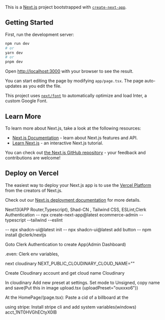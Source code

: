 This is a [Next.js](https://nextjs.org/) project bootstrapped with [`create-next-app`](https://github.com/vercel/next.js/tree/canary/packages/create-next-app).

## Getting Started

First, run the development server:

```bash
npm run dev
# or
yarn dev
# or
pnpm dev
```

Open [http://localhost:3000](http://localhost:3000) with your browser to see the result.

You can start editing the page by modifying `app/page.tsx`. The page auto-updates as you edit the file.

This project uses [`next/font`](https://nextjs.org/docs/basic-features/font-optimization) to automatically optimize and load Inter, a custom Google Font.

## Learn More

To learn more about Next.js, take a look at the following resources:

- [Next.js Documentation](https://nextjs.org/docs) - learn about Next.js features and API.
- [Learn Next.js](https://nextjs.org/learn) - an interactive Next.js tutorial.

You can check out [the Next.js GitHub repository](https://github.com/vercel/next.js/) - your feedback and contributions are welcome!

## Deploy on Vercel

The easiest way to deploy your Next.js app is to use the [Vercel Platform](https://vercel.com/new?utm_medium=default-template&filter=next.js&utm_source=create-next-app&utm_campaign=create-next-app-readme) from the creators of Next.js.

Check out our [Next.js deployment documentation](https://nextjs.org/docs/deployment) for more details.

Next13(APP Router,Typescript), Shad-CN , Tailwind CSS, ESLint,Clerk Authentication
-- npx create-next-app@latest ecommerce-admin --typescript --tailwind --eslint

-- npx shadcn-ui@latest init
-- npx shadcn-ui@latest add button
-- npm install @clerk/nextjs

Goto Clerk Authentication to create App(Admin Dashboard)

.even: Clerk env variables,

next cloudinary
NEXT_PUBLIC_CLOUDINARY_CLOUD_NAME="<Your Cloud Name>"

Create Cloudinary account and get cloud name
Cloudinary

In cloudinary Add new preset at settings. Set mode to Unsigned,
copy name and save(Put this in image upload.tsx (uploadPreset="ouxxxo6"))


At the HomePage/(page.tsx): Paste a cid of a billboard at the

using stripe:
Install stripe cli and add system variables(windows)
acct_1NT0HVGhECtyX0IB

